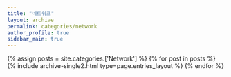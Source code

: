 ```yaml
---
title: "네트워크"
layout: archive
permalink: categories/network
author_profile: true
sidebar_main: true
---
```


{% assign posts = site.categories.['Network'] %}
{% for post in posts %} {% include archive-single2.html type=page.entries_layout %} {% endfor %}

